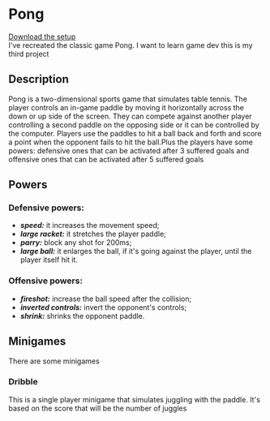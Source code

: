 # Pong
[Download the setup](https://drive.google.com/uc?export=download&id=1qOf9FyhfZ6WrGGJIGnGBMb4MdcUbyRKG) <br />
I've recreated the classic game Pong. I want to learn game dev this is my third project

## Description
Pong is a two-dimensional sports game that simulates table tennis. 
The player controls an in-game paddle by moving it horizontally across the down or up side of the screen. 
They can compete against another player controlling a second paddle on the opposing side or it can be controlled by the computer. 
Players use the paddles to hit a ball back and forth and score a point when the opponent fails to hit the ball.Plus the players have some powers: 
defensive ones that can be activated after 3 suffered goals and offensive ones that can be activated after 5 suffered goals
## Powers
### Defensive powers:
  * ***speed:*** it increases the movement speed; 
  * ***large racket:*** it stretches the player paddle;
  * ***parry:*** block any shot for 200ms;
  * ***large ball:*** it enlarges the ball, if it's going against the player, until the player itself hit it.
### Offensive powers:
  * ***fireshot:*** increase the ball speed after the collision;
  * ***inverted controls:*** invert the opponent's controls; 
  * ***shrink:*** shrinks the opponent paddle. 

## Minigames
There are some minigames

### Dribble
This is a single player minigame that simulates juggling with the paddle. It's based on the score that will be the number of juggles
